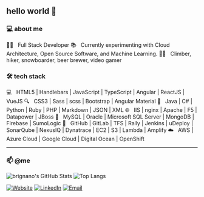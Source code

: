 ## hello world 👋

### 💻 about me

:man_technologist: &nbsp; Full Stack Developer
:books: &nbsp; Currently experimenting with Cloud Architecture, Open Source Software, and Machine Learning.
:climbing_man: &nbsp; Climber, hiker, snowboarder, beer brewer, video gamer

### 🛠 tech stack

💻 &nbsp; HTML5 | Handlebars | JavaScript | TypeScript | Angular | ReactJS | VueJS
🔍 &nbsp; CSS3 | Sass | scss | Bootstrap | Angular Material
🔌 &nbsp; Java | C# | Python | Ruby | PHP | Markdown | JSON | XML
🌐 &nbsp; IIS | nginx | Apache | F5 | Datapower | JBoss
💾 &nbsp; MySQL | Oracle | Microsoft SQL Server | MongoDB | Firebase | SumoLogic
🔧 &nbsp; GitHub | GitLab | TFS | Rally | Jenkins | uDeploy | SonarQube | NexusIQ | Dynatrace | EC2 | S3 | Lambda | Amplify
☁️ &nbsp; AWS | Azure Cloud | Google Cloud | Digital Ocean | OpenShift

---

### 📫 @me

![brignano's GitHub Stats](https://github-readme-stats.vercel.app/api?username=brignano&show_icons=true)
![Top Langs](https://github-readme-stats.vercel.app/api/top-langs/?username=brignano&layout=compact)

<a href="https://brignano.io/"><img alt="Website" src="https://img.shields.io/badge/Website-brignano.io-blue?style=flat-square&logo=google-chrome"></a>
<a href="https://www.linkedin.com/in/brignano/"><img alt="LinkedIn" src="https://img.shields.io/badge/LinkedIn-brignano-blue?style=flat-square&logo=linkedin"></a>
<a href="mailto:anthonybrignano@gmail.com"><img alt="Email" src="https://img.shields.io/badge/Email-anthonybrignano@gmail.com-blue?style=flat-square&logo=gmail"></a>
